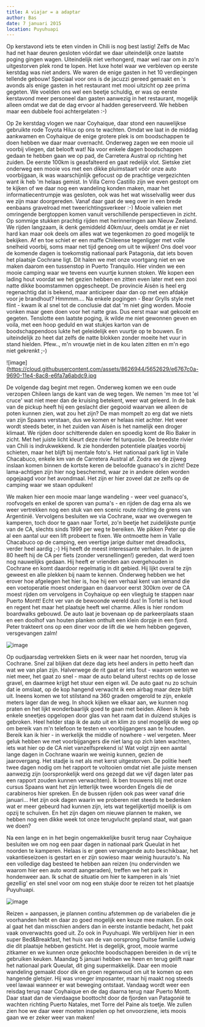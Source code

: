 ```yaml
---
title: A viajar = a adaptar
author: Bas
date: 7 januari 2015
location: Puyuhuapi
---
```

Op kerstavond iets te eten vinden in Chili is nog best lastig! Zelfs de Mac had net haar deuren gesloten vóórdat we daar uiteindelijk onze laatste poging gingen wagen. Uiteindelijk niet verhongerd, maar wel raar om in zo'n uitgestorven plek rond te lopen. Het luxe hotel waar we verbleven op eerste kerstdag was niet anders. We waren de enige gasten in het 10 verdiepingen tellende gebouw! Speciaal voor ons is de jacuzzi gereed gemaakt en 's avonds als enige gasten in het restaurant met mooi uitzicht op zee prima gegeten. We voelden ons wel een beetje schuldig, er was op eerste kerstavond meer personeel dan gasten aanwezig in het restaurant, mogelijk alleen omdat we dat de dag ervoor al hadden gereserveerd. We hebben maar een dubbele fooi achtergelaten :-)

Op 2e kerstdag vlogen we naar Coyhaique, daar stond een nauwelijkse gebruikte rode Toyota Hilux op ons te wachten. Omdat we laat in de middag aankwamen en Coyhaique de enige grotere plek is om boodschappen te doen hebben we daar maar overnacht. Onderweg zagen we een mooie uil voorbij vliegen, dat belooft wat! Na voor enkele dagen boodschappen gedaan te hebben gaan we op pad, de Carretera Austral op richting het zuiden. De eerste 100km is geasfalteerd en gaat redelijk vlot. Sietske ziet onderweg een mooie vos met een dikke pluimstaart vóór onze auto voorbijgaan, ik was waarschijnlijk gefocust op de prachtige vergezichten want ik heb 'm helaas gemist. In Villa Cerro Castillo zijn we even gestopt om te kijken of we daar nog een wandeling konden maken, maar het informatiecentrumpje was gesloten, ook was het wat wisselvallig weer dus we zijn maar doorgereden. Vanaf daar gaat de weg over in een brede eenbaans gravelroad met tweerichtingsverkeer :-) Mooie valleien met omringende bergtoppen komen vanuit verschillende perspectieven in zicht. Op sommige stukken prachtig rijden met herinneringen aan Nieuw Zeeland. We rijden langzaam, ik denk gemiddeld 40km/uur, deels omdat je er niet hard kan maar ook deels om alles wat we tegenkomen zo goed mogelijk te bekijken. Af en toe schiet er een maffe Chileense tegenligger met volle snelheid voorbij, soms maar net tijd genoeg om uit te wijken! Ons doel voor de komende dagen is toekomstig nationaal park Patagonia, dat iets boven het plaatsje Cochrane ligt. Dit halen we met onze voortgang niet en we maken daarom een tussenstop in Puerto Tranquilo. Hier vinden we een mooie camping waar we tevens een vuurtje kunnen stoken. We kopen een lading hout voordat we het gezien hebben en zitten even later met een zooi natte dikke boomstammen opgescheept. De provincie Aisén is heel erg regenachtig dat is bekend, maar anticipeer daar dan op met een afdakje voor je brandhout? Hmmmm.... Na enkele pogingen - Bear Grylls style met flint - kwam ik al snel tot de conclusie dat dat 'm niet ging worden. Mooie vonken maar geen doen voor het natte gras. Dus eerst maar wat gekookt en gegeten. Tenslotte een laatste poging, ik wilde me niet gewonnen geven en voila, met een hoop geduld en wat stukjes karton van de boodschappendoos lukte het geleidelijk een vuurtje op te bouwen. En uiteindelijk zo heet dat zelfs de natte blokken zonder moeite het vuur in stand hielden. Pfew.., m'n vrouwtje niet in de kou laten zitten en m'n ego niet gekrenkt ;-)

![image](https://cloud.githubusercontent.com/assets/8626944/5652629/e6767c0a-9690-11e4-8ac8-e6fa7a6abdc9.jpg

De volgende dag begint met regen. Onderweg komen we een oude verzopen Chileen langs de kant van de weg tegen. We nemen 'm mee tot 'el cruce' wat niet meer dan de kruising betekent, weer wat geleerd. In de bak van de pickup heeft hij een geslacht dier gegooid waarvan we alleen de poten kunnen zien, wat zou het zijn? De man mompelt zo erg dat we niets van zijn Spaans verstaan, dus we komen er helaas niet achter.  Het weer wordt steeds beter, in het zuiden van Aisén is het namelijk een droger klimaat. We rijden door schitterende dalen en spoedig komt de Rio Baker in zicht. Met het juiste licht kleurt deze rivier fel turquoise. De breedste rivier van Chili is indrukwekkend. Ik zie honderden potentiele plaatjes voorbij schieten, maar het blijft bij mentale foto's. Het nationaal park ligt in Valle Chacabuco, enkele km van de Carretera Austral af. Zodra we de zijweg inslaan komen binnen de kortste keren de beloofde guanaco's in zicht! Deze lama-achtigen zijn hier nog beschermd, waar ze in andere delen worden opgejaagd voor het avondmaal. Het zijn er hier zoveel dat ze zelfs op de camping waar we staan opduiken!

We maken hier een mooie maar lange wandeling - weer veel guanaco's, roofvogels en enkel de sporen van puma's - en rijden de dag erna als we weer vertrekken nog een stuk van een scenic route richting de grens van Argentinië. Vervolgens besluiten we via Cochrane, waar we overwegen te kamperen, toch door te gaan naar Tortel, zo'n beetje het zuidelijkste puntje van de CA, slechts sinds 1999 per weg te bereiken. We pikken Peter op die al een aantal uur een lift probeert te fixen. We ontmoette hem in Valle Chacabuco op de camping, een veertige jarige duitser met dreadlocks, verder heel aardig ;-) Hij heeft de meest interessante verhalen. In de jaren 80 heeft hij de CA per fiets (zonder versnellingen!) gereden, dat werd toen nog nauwelijks gedaan. Hij heeft er vrienden aan overgehouden in Cochrane en komt daardoor regelmatig in dit gebied. Hij lijkt overal te zijn geweest en alle plekken bij naam te kennen. Onderweg hebben we het erover hoe afgelegen het hier is, hoe hij een verhaal kent van iemand die een voetoperatie moest ondergaan en daarvoor eerst 300km over de CA moest rijden om vervolgens in Coyhaique op een vliegtuig te stappen naar Puerto Montt! Echt ver van de bewoonde wereld dus! In Tortel is het koud en regent het maar het plaatsje heeft wel charme. Alles is hier rondom boardwalks gebouwd. De auto laat je bovenaan op de parkeerplaats staan en een doolhof van houten planken onthult een klein dorpje in een fjord. Peter trakteert ons op een diner voor de lift die we hem hebben gegeven, versgevangen zalm!

![image](https://cloud.githubusercontent.com/assets/8626944/5652642/0e867f74-9691-11e4-901c-770aa9d7b3fe.jpg)

Op oudjaarsdag vertrekken Siets en ik weer naar het noorden, terug via Cochrane. Snel zal blijken dat deze dag iets heel anders in petto heeft dan wat we van plan zijn. Halverwege de rit gaat er iets fout - waarom weten we niet meer, het gaat zo snel - maar de auto beland uiterst rechts op de losse gravel, en daarmee krijgt het stuur een eigen wil. De auto gaat nu zo schuin dat ie omslaat, op de kop hangend verwacht ik een airbag maar deze blijft uit. Ineens komen we tot stilstand na 360 graden omgerold te zijn, enkele meters lager dan de weg.  In shock kijken we elkaar aan, we kunnen nog praten en het lijkt wonderbaarlijk goed te gaan met beiden. Alleen ik heb enkele sneetjes opgelopen door glas van het raam dat in duizend stukjes is gebroken. Heel helder stap ik de auto uit en klim zo snel mogelijk de weg op om bereik van m'n telefoon te testen en voorbijgangers aan te houden. Bereik kan ik hier - in werkelijk the middle of nowhere - wel vergeten. Meer geluk hebben we met voorbijgangers die niet lang op zich laten wachten, iets wat hier op de CA niet vanzelfsprekend is! Wat volgt     zijn een aantal lange dagen in Cochrane waarin we weinig kunnen, gezien de jaarovergang. Het stadje is net als met kerst uitgestorven. De politie heeft twee dagen nodig om het rapport te voltooien omdat niet alle juiste mensen aanwezig zijn (oorspronkelijk werd ons gezegd dat we vijf dagen later pas een rapport zouden kunnen verwachten). Ik ben trouwens blij met onze cursus Spaans want het zijn letterlijk twee woorden Engels die de carabineros hier spreken. En de bussen rijden ook pas weer vanaf drie januari... Het zijn ook dagen waarin we proberen niet steeds te bedenken wat er meer gebeurd had kunnen zijn, iets wat tegelijkertijd moeilijk is om opzij te schuiven. En het zijn dagen om nieuwe plannen te maken, we hebben nog een dikke week tot onze terugvlucht gepland staat, wat gaan we doen?

Na een lange en in het begin ongemakkelijke busrit terug naar Coyhaique besluiten we om nog een paar dagen in nationaal park Queulat in het noorden te kamperen. Helaas is er geen vervangende auto beschikbaar, het vakantieseizoen is gestart en er zijn sowieso maar weinig huurauto's. Na een volledige dag besteed te hebben aan reizen (nu ondervinden we waarom hier een auto wordt aangeraden), treffen we het park in hondenweer aan. Ik schat de situatie om hier te kamperen in als 'niet gezellig' en stel snel voor om nog een stukje door te reizen tot het plaatsje Puyuhuapi. 

![image](https://cloud.githubusercontent.com/assets/8626944/5652662/46ebf9d4-9691-11e4-93b8-bd8184e787a8.jpg)

Reizen = aanpassen, je plannen continu afstemmen op de variabelen die je voorhanden hebt en daar zo goed mogelijk een keuze mee maken. En ook al gaat het dan misschien anders dan in eerste instantie bedacht, het pakt vaak onverwachts goed uit. Zo ook in Puyuhuapi. We verblijven hier in een super Bed&Breakfast, het huis van de van oorsprong Duitse familie Ludwig die dit plaatsje hebben gesticht. Het is degelijk, groot, mooie warme zitkamer en we kunnen onze gekochte boodschappen bereiden in de vrij te gebruiken keuken. Maandag 5 januari hebben we heen en terug gelift naar het nationaal park Queulat, dit ging supermakkelijk. Daar een mooie wandeling gemaakt door dik en groen regenwoud om uit te komen op een hangende gletsjer. Hij was vroeger imposanter, maar hij maakt nog steeds veel lawaai wanneer er wat beweging ontstaat. Vandaag wordt weer een reisdag terug naar Coyhaique en de dag daarna terug naar Puerto Montt. Daar staat dan de vierdaagse boottocht door de fjorden van Patagonië te wachten richting Puerto Natales, met Torre del Paine als toetje. We zullen zien hoe we daar weer moeten inspelen op het onvoorziene, iets moois gaan we er zeker weer van maken!
